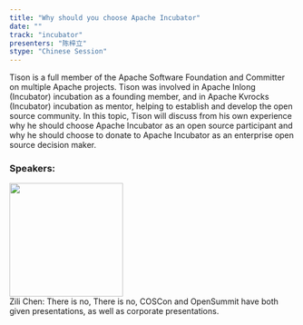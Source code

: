 ```yaml
---
title: "Why should you choose Apache Incubator"
date: "" 
track: "incubator"
presenters: "陈梓立"
stype: "Chinese Session"
---
```

Tison is a full member of the Apache Software Foundation and Committer on multiple Apache projects. Tison was involved in Apache Inlong (Incubator) incubation as a founding member, and in Apache Kvrocks (Incubator) incubation as mentor, helping to establish and develop the open source community. In this topic, Tison will discuss from his own experience why he should choose Apache Incubator as an open source participant and why he should choose to donate to Apache Incubator as an enterprise open source decision maker.
 ### Speakers: 
 <img src="images/speaker/1067.png" width="200" /><br>Zili Chen: There is no, There is no, COSCon and OpenSummit have both given presentations, as well as corporate presentations.

 
